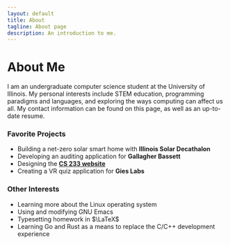 ```yaml
---
layout: default
title: About
tagline: About page
description: An introduction to me.
---
```

# About Me
I am an undergraduate computer science student at the University of Illinois. My personal interests include STEM education, programming paradigms and languages, and exploring the ways computing can affect us all. My contact information can be found on this page, as well as an up-to-date resume. 

### Favorite Projects
- Building a net-zero solar smart home with **Illinois Solar Decathalon**
- Developing an auditing application for **Gallagher Bassett**
- Designing the **[CS 233 website](cs233.github.io)**
- Creating a VR quiz application for **Gies Labs**

### Other Interests
- Learning more about the Linux operating system
- Using and modifying GNU Emacs
- Typesetting homework in $\LaTeX$
- Learning Go and Rust as a means to replace the C/C++ development experience
